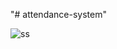 "# attendance-system" 


![ss](https://github.com/user-attachments/assets/ddbd8ace-cdcc-4802-9645-9cf21e90d559)
